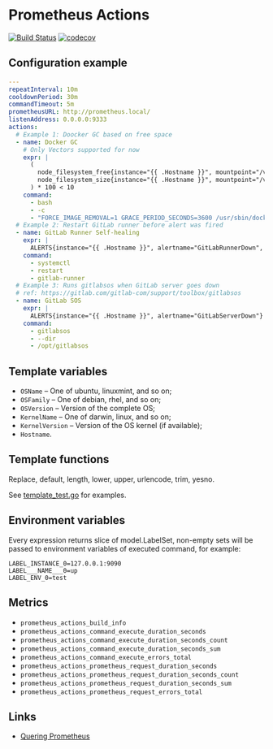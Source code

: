 # Prometheus Actions

[![Build Status](https://travis-ci.com/leominov/prometheus-actions.svg?token=tyxzVzn67Z9UV2wuxhSV&branch=master)](https://travis-ci.com/leominov/prometheus-actions)
[![codecov](https://codecov.io/gh/leominov/prometheus-actions/branch/master/graph/badge.svg)](https://codecov.io/gh/leominov/prometheus-actions)

## Configuration example

```yaml
---
repeatInterval: 10m
cooldownPeriod: 30m
commandTimeout: 5m
prometheusURL: http://prometheus.local/
listenAddress: 0.0.0.0:9333
actions:
  # Example 1: Doocker GC based on free space
  - name: Docker GC
    # Only Vectors supported for now
    expr: |
      (
        node_filesystem_free{instance="{{ .Hostname }}", mountpoint="/var/lib/docker"} /
        node_filesystem_size{instance="{{ .Hostname }}", mountpoint="/var/lib/docker"}
      ) * 100 < 10
    command:
      - bash
      - -c
      - "FORCE_IMAGE_REMOVAL=1 GRACE_PERIOD_SECONDS=3600 /usr/sbin/docker-gc"
  # Example 2: Restart GitLab runner before alert was fired
  - name: GitLab Runner Self-healing
    expr: |
      ALERTS{instance="{{ .Hostname }}", alertname="GitLabRunnerDown", alertstate="pending"} == 1
    command:
      - systemctl
      - restart
      - gitlab-runner
  # Example 3: Runs gitlabsos when GitLab server goes down
  # ref: https://gitlab.com/gitlab-com/support/toolbox/gitlabsos
  - name: GitLab SOS
    expr: |
      ALERTS{instance="{{ .Hostname }}", alertname="GitLabServerDown"} == 1
    command:
      - gitlabsos
      - --dir
      - /opt/gitlabsos
```

## Template variables

* `OSName` – One of ubuntu, linuxmint, and so on;
* `OSFamily` – One of debian, rhel, and so on;
* `OSVersion` – Version of the complete OS;
* `KernelName` – One of darwin, linux, and so on;
* `KernelVersion` – Version of the OS kernel (if available);
* `Hostname`.

## Template functions

Replace, default, length, lower, upper, urlencode, trim, yesno.

See [template_test.go](template_test.go) for examples.

## Environment variables

Every expression returns slice of model.LabelSet, non-empty sets will be passed to environment variables of executed command, for example:

```shell script
LABEL_INSTANCE_0=127.0.0.1:9090
LABEL___NAME___0=up
LABEL_ENV_0=test
```

## Metrics

* `prometheus_actions_build_info`
* `prometheus_actions_command_execute_duration_seconds`
* `prometheus_actions_command_execute_duration_seconds_count`
* `prometheus_actions_command_execute_duration_seconds_sum`
* `prometheus_actions_command_execute_errors_total`
* `prometheus_actions_prometheus_request_duration_seconds`
* `prometheus_actions_prometheus_request_duration_seconds_count`
* `prometheus_actions_prometheus_request_duration_seconds_sum`
* `prometheus_actions_prometheus_request_errors_total`

## Links

* [Quering Prometheus](https://prometheus.io/docs/prometheus/latest/querying/basics/)
